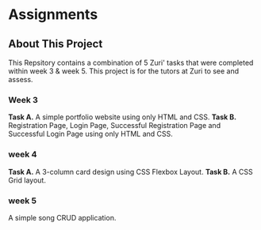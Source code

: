 # Assignments
## About This Project
This Repsitory contains a combination of 5 Zuri' tasks that were completed within week 3 & week 5. This project is for the tutors at Zuri to see and assess.
### Week 3
**Task A.** A simple portfolio website using only HTML and CSS.
**Task B.** Registration Page, Login Page, Successful Registration Page and Successful Login Page using only HTML and CSS.
### week 4
**Task A.** A 3-column card design using CSS Flexbox Layout.
**Task B.** A CSS Grid layout. 
### week 5
A simple song CRUD application.
